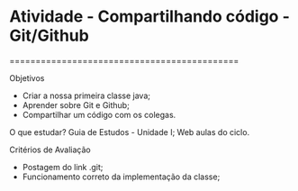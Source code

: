 # Atividade - Compartilhando código - Git/Github
============================================

Objetivos

- Criar a nossa primeira classe java;
- Aprender sobre Git e Github;
- Compartilhar um código com os colegas.

O que estudar?
Guia de Estudos - Unidade I;
Web aulas do ciclo.

Critérios de Avaliação
- Postagem do link .git;
- Funcionamento correto da implementação da classe;

